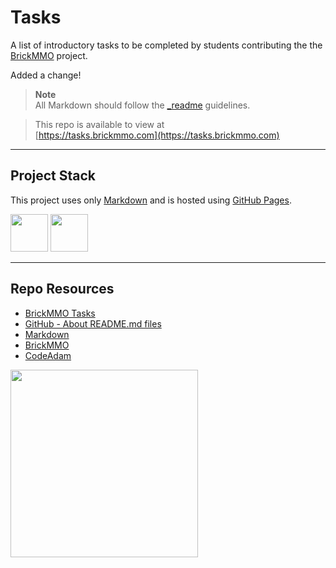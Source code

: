 # Tasks

A list of introductory tasks to be completed by students contributing the the [BrickMMO](http://brickmmo.com/) project.

Added a change!

> **Note**  
> All Markdown should follow the [_readme](https://readme.codeadam.ca/) guidelines.

> This repo is available to view at  
> [https://tasks.brickmmo.com](https://tasks.brickmmo.com)

---

## Project Stack

This project uses only [Markdown](https://www.markdownguide.org/) and is hosted using [GitHub Pages](https://pages.github.com/).

<img src="https://console.codeadam.ca/api/image/github" width="60"> <img src="https://console.codeadam.ca/api/image/markdown" width="60">

---

## Repo Resources

- [BrickMMO Tasks](https://tasks.brickmmo.ca)
- [GitHub - About README.md files](https://docs.github.com/en/repositories/managing-your-repositorys-settings-and-features/customizing-your-repository/about-readmes)
- [Markdown](https://www.markdownguide.org/)
- [BrickMMO](https://brickmmo.com)
- [CodeAdam](https://codeadam.ca)

<a href="https://brickmmo.com">
<img src="https://brickmmo.com/images/brickmmo-logo-horizontal.jpg" width="300">
</a>
